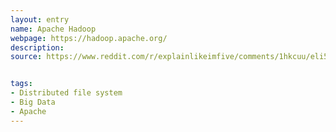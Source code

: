 ```yaml
---
layout: entry
name: Apache Hadoop
webpage: https://hadoop.apache.org/
description: 
source: https://www.reddit.com/r/explainlikeimfive/comments/1hkcuu/eli5_hadoop/cav5wyl?utm_source=share&utm_medium=web2x


tags:
- Distributed file system
- Big Data
- Apache
---
```

